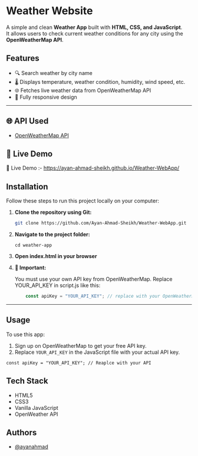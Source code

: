 
# Weather Website

A simple and clean **Weather App** built with **HTML, CSS, and JavaScript**.  
It allows users to check current weather conditions for any city using the **OpenWeatherMap API**.



## Features
- 🔍 Search weather by city name
- 🌡️ Displays temperature, weather condition, humidity, wind speed, etc.
- 🌐 Fetches live weather data from OpenWeatherMap API
- 📱 Fully responsive design


---

## 🌐 API Used

- [OpenWeatherMap API](https://openweathermap.org/api)

## 🚀 Live Demo

🔗 Live Demo :- https://ayan-ahmad-sheikh.github.io/Weather-WebApp/

## Installation

Follow these steps to run this project locally on your computer:

1. **Clone the repository using Git:**

   ```bash
   git clone https://github.com/Ayan-Ahmad-Sheikh/Weather-WebApp.git

2. **Navigate to the project folder:**
    ```
    cd weather-app

3. **Open index.html in your browser**
4. **📌 Important:**
    
    You must use your own API key from OpenWeatherMap.
    Replace YOUR_API_KEY in script.js like this:

    ```javascript
        const apiKey = "YOUR_API_KEY"; // replace with your OpenWeatherMap API key

---

## Usage

To use this app:
1. Sign up on OpenWeatherMap to get your free API key.
2. Replace `YOUR_API_KEY` in the JavaScript file with your actual API key.

```
const apiKey = "YOUR_API_KEY"; // Reaplce with your API
```

## Tech Stack

- HTML5  
- CSS3  
- Vanilla JavaScript  
- OpenWeather API


## Authors

- [@ayanahmad](https://github.com/ayanahmad)